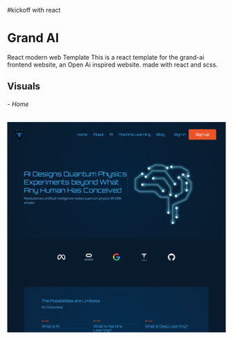 #kickoff with react
# Grand AI
React modern web Template 
This is a react template for the grand-ai frontend website, an Open Ai inspired website. made with react and scss.
## Visuals
###### - Home 
![Screengrab](/screens/home.png) 
